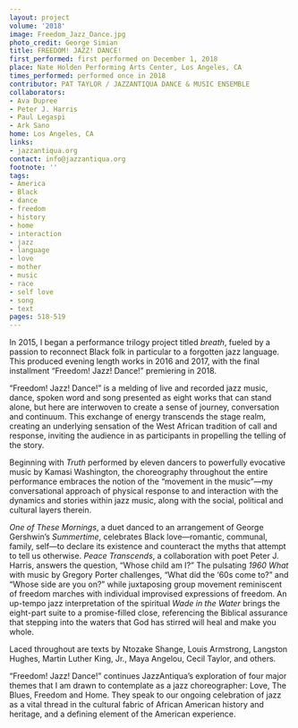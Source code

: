 ```yaml
---
layout: project
volume: '2018'
image: Freedom_Jazz_Dance.jpg
photo_credit: George Simian
title: FREEDOM! JAZZ! DANCE!
first_performed: first performed on December 1, 2018
place: Nate Holden Performing Arts Center, Los Angeles, CA
times_performed: performed once in 2018
contributor: PAT TAYLOR / JAZZANTIQUA DANCE & MUSIC ENSEMBLE
collaborators:
- Ava Dupree
- Peter J. Harris
- Paul Legaspi
- Ark Sano
home: Los Angeles, CA
links:
- jazzantiqua.org
contact: info@jazzantiqua.org
footnote: ''
tags:
- America
- Black
- dance
- freedom
- history
- home
- interaction
- jazz
- language
- love
- mother
- music
- race
- self love
- song
- text
pages: 518-519
---
```


In 2015, I began a performance trilogy project titled _breath_, fueled by a passion to reconnect Black folk in particular to a forgotten jazz language. This produced evening length works in 2016 and 2017, with the final installment “Freedom! Jazz! Dance!” premiering in 2018.

“Freedom! Jazz! Dance!” is a melding of live and recorded jazz music, dance, spoken word and song presented as eight works that can stand alone, but here are interwoven to create a sense of journey, conversation and continuum. This exchange of energy transcends the stage realm, creating an underlying sensation of the West African tradition of call and response, inviting the audience in as participants in propelling the telling of the story.

Beginning with _Truth_ performed by eleven dancers to powerfully evocative music by Kamasi Washington, the choreography throughout the entire performance embraces the notion of the “movement in the music”—my conversational approach of physical response to and interaction with the dynamics and stories within jazz music, along with the social, political and cultural layers therein.

_One of These Mornings_, a duet danced to an arrangement of George Gershwin’s _Summertime_, celebrates Black love—romantic, communal, family, self—to declare its existence and counteract the myths that attempt to tell us otherwise. _Peace Transcends_, a collaboration with poet Peter J. Harris, answers the question, “Whose child am I?” The pulsating _1960 What_ with music by Gregory Porter challenges, “What did the ‘60s come to?” and “Whose side are you on?” while juxtaposing group movement reminiscent of freedom marches with individual improvised expressions of freedom. An up-tempo jazz interpretation of the spiritual _Wade in the Water_ brings the eight-part suite to a promise-filled close, referencing the Biblical assurance that stepping into the waters that God has stirred will heal and make you whole.

Laced throughout are texts by Ntozake Shange, Louis Armstrong, Langston Hughes, Martin Luther King, Jr., Maya Angelou, Cecil Taylor, and others.

“Freedom! Jazz! Dance!” continues JazzAntiqua’s exploration of four major themes that I am drawn to contemplate as a jazz choreographer: Love, The Blues, Freedom and Home. They speak to our ongoing celebration of jazz as a vital thread in the cultural fabric of African American history and heritage, and a defining element of the American experience.
